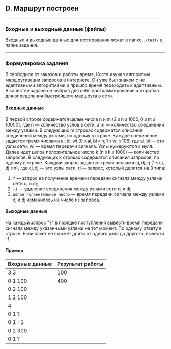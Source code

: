 ## D. Маршрут построен
_____
### Входные и выходные данные (файлы)
Входные и выходные данные для тестирования лежат в папке `./test/` в папке задания.
___
### Формулировка задания
В свободное от заказов и работы время, Костя изучал алгоритмы маршрутизации запросов в интернете. Он уже был знаком с не адаптивными алгоритмами и пришло время переходить к адаптивным.  В качестве задачи он выбрал для себя программирование алгоритма для определения быстрейшего маршрута в сети.
#### Входные данные
В первой строке содержатся целые числа n и m (2 ≤ n ≤ 1000, 0 ≤ m ≤ 10000), где n — количество узлов в сети, а m — количество соединений	между узлами. 
В следующих m строках содержатся описания соединений между узлами, по одному в строке. Каждое соединение задается тремя числами ai, bi, wi  (0 ≤ ai, bi < n, 1 ≤ wi ≤ 106) где ai, bi — это узлы сети, wi — время передачи сигнала. Узлы нумеруются с нуля.
Далее идет целое положительное число k (n ≤ k ≤ 1000) — количество запросов.
В следующих k строках содержатся описания запросов, по одному в строке. Каждый запрос задается тремя числами cj, dj, rj  (1 ≤ cj, dj ≤ n), где cj, dj — это узлы сети, rj — запрос, который делится на 3 типа:
1.	`?`  — запрос на получение времени передачи сигнала между узлами сети cj и dj;
2.	`-1` — удаление соединения между узлами сети cj и dj;
3.	`целое положительное число` — время передачи сигнала между узлами cj и dj изменилось на число из запроса.

#### Выходные данные
На каждый запрос "?" в порядке поступления вывести время передачи сигнала между указанными узлами на тот момент. По одному ответу в строке. Если пакет не сможет дойти от одного узла до другого, вывести -1

#### Пример
| Входные данные | Результат работы |
|-------------------|------------|
| 3 3     | 100  |
| 0 1 100 | 400  |
| 0 2 100 |  |
| 1 2 100 |  |
| 4       |  |
| 0 1 ?   |  |
| 0 1 -1  |  |
| 0 2 300 |  |
| 0 1 ?   |  |

	